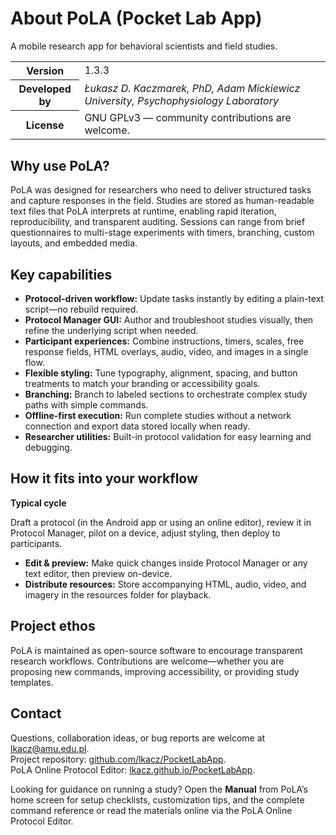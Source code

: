 <!-- Converted from app/src/main/assets/manual.html -->

# About PoLA (Pocket Lab App)

A mobile research app for behavioral scientists and field studies.

<table class="meta"><tbody><tr><th>Version</th><td>1.3.3</td></tr><tr><th>Developed by</th><td><i>Łukasz D. Kaczmarek, PhD, Adam Mickiewicz University, Psychophysiology Laboratory</i></td></tr><tr><th>License</th><td>GNU GPLv3 — community contributions are welcome.</td></tr></tbody></table>

## Why use PoLA?

PoLA was designed for researchers who need to deliver structured tasks and capture responses in the field. Studies are stored as human-readable text files that PoLA interprets at runtime, enabling rapid iteration, reproducibility, and transparent auditing. Sessions can range from brief questionnaires to multi-stage experiments with timers, branching, custom layouts, and embedded media. 

## Key capabilities

-   **Protocol-driven workflow:** Update tasks instantly by editing a plain-text script—no rebuild required.
-   **Protocol Manager GUI:** Author and troubleshoot studies visually, then refine the underlying script when needed.
-   **Participant experiences:** Combine instructions, timers, scales, free response fields, HTML overlays, audio, video, and images in a single flow.
-   **Flexible styling:** Tune typography, alignment, spacing, and button treatments to match your branding or accessibility goals.
-   **Branching:** Branch to labeled sections to orchestrate complex study paths with simple commands.
-   **Offline-first execution:** Run complete studies without a network connection and export data stored locally when ready.
-   **Researcher utilities:** Built-in protocol validation for easy learning and debugging.

## How it fits into your workflow

**Typical cycle**

Draft a protocol (in the Android app or using an online editor), review it in Protocol Manager, pilot on a device, adjust styling, then deploy to participants. 

-   **Edit & preview:** Make quick changes inside Protocol Manager or any text editor, then preview on-device.
-   **Distribute resources:** Store accompanying HTML, audio, video, and imagery in the resources folder for playback.

## Project ethos

PoLA is maintained as open-source software to encourage transparent research workflows. Contributions are welcome—whether you are proposing new commands, improving accessibility, or providing study templates.

## Contact

Questions, collaboration ideas, or bug reports are welcome at [lkacz@amu.edu.pl](mailto:lkacz@amu.edu.pl).  
Project repository: [github.com/lkacz/PocketLabApp](https://github.com/lkacz/PocketLabApp).  
PoLA Online Protocol Editor: [lkacz.github.io/PocketLabApp](https://lkacz.github.io/PocketLabApp/).

Looking for guidance on running a study? Open the **Manual** from PoLA’s home screen for setup checklists, customization tips, and the complete command reference or read the materials online via the PoLA Online Protocol Editor.
